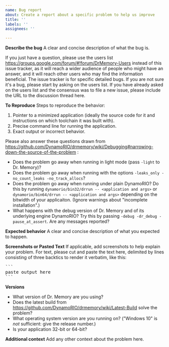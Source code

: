 ```yaml
---
name: Bug report
about: Create a report about a specific problem to help us improve
title: ''
labels: ''
assignees: ''

---
```


**Describe the bug**
A clear and concise description of what the bug is.

If you just have a question, please use the users list https://groups.google.com/forum/#!forum/DrMemory-Users instead of this issue tracker, as it will reach a wider audience of people who might have an answer, and it will reach other users who may find the information beneficial. The issue tracker is for specific detailed bugs. If you are not sure it's a bug, please start by asking on the users list.  If you have already asked on the users list and the consensus was to file a new issue, please include the URL to the discussion thread here.

**To Reproduce**
Steps to reproduce the behavior:
1. Pointer to a minimized application (ideally the source code for it and instructions on which toolchain it was built with).
2. Precise command line for running the application.
3. Exact output or incorrect behavior.

Please also answer these questions drawn from  https://github.com/DynamoRIO/drmemory/wiki/Debugging#narrowing-down-the-source-of-the-problem :
 - Does the problem go away when running in light mode (pass `-light` to Dr. Memory)?
 - Does the problem go away when running with the options `-leaks_only -no_count_leaks -no_track_allocs`?
 - Does the problem go away when running under plain DynamoRIO?  Do this by running `dynamorio/bin32/drrun -- <application and args>` or `dynamorio/bin64/drrun -- <application and args>` depending on the bitwidth of your applicaiton.  (Ignore warnings about "incomplete installation".)
 - What happens with the debug version of Dr. Memory and of its underlying engine DynamoRIO?  Try this by passing `-debug -dr_debug -pause_at_assert`.  Are any messages reported?

**Expected behavior**
A clear and concise description of what you expected to happen.

**Screenshots or Pasted Text**
If applicable, add screenshots to help explain your problem.  For text, please cut and paste the text here, delimited by lines consisting of three backtics to render it verbatim, like this:
<pre>
```
paste output here
```
</pre>

**Versions**
 - What version of Dr. Memory are you using?
 - Does the latest build from
https://github.com/DynamoRIO/drmemory/wiki/Latest-Build solve the problem?
- What operating system version are you running on? ("Windows 10" is *not* sufficient: give the release number.)
- Is your application 32-bit or 64-bit?

**Additional context**
Add any other context about the problem here.
